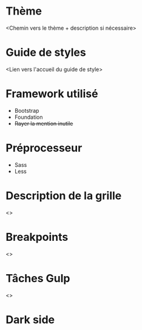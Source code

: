 # Thème

<Chemin vers le thème + description si nécessaire>

# Guide de styles

<Lien vers l'accueil du guide de style>

# Framework utilisé

- Bootstrap
- Foundation
- ~~Rayer la mention inutile~~

# Préprocesseur

- Sass
- Less

# Description de la grille

<>

# Breakpoints

<>

# Tâches Gulp

<>

# Dark side

<Lister les cacas du projet>

